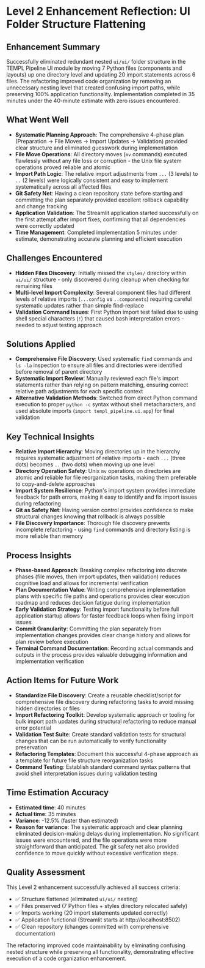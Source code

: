 # Level 2 Enhancement Reflection: UI Folder Structure Flattening

## Enhancement Summary
Successfully eliminated redundant nested `ui/ui/` folder structure in the TEMPL Pipeline UI module by moving 7 Python files (components and layouts) up one directory level and updating 20 import statements across 6 files. The refactoring improved code organization by removing an unnecessary nesting level that created confusing import paths, while preserving 100% application functionality. Implementation completed in 35 minutes under the 40-minute estimate with zero issues encountered.

## What Went Well

- **Systematic Planning Approach**: The comprehensive 4-phase plan (Preparation → File Moves → Import Updates → Validation) provided clear structure and eliminated guesswork during implementation
- **File Move Operations**: All directory moves (`mv` commands) executed flawlessly without any file loss or corruption - the Unix file system operations proved reliable and atomic
- **Import Path Logic**: The relative import adjustments from `...` (3 levels) to `..` (2 levels) were logically consistent and easy to implement systematically across all affected files
- **Git Safety Net**: Having a clean repository state before starting and committing the plan separately provided excellent rollback capability and change tracking
- **Application Validation**: The Streamlit application started successfully on the first attempt after import fixes, confirming that all dependencies were correctly updated
- **Time Management**: Completed implementation 5 minutes under estimate, demonstrating accurate planning and efficient execution

## Challenges Encountered

- **Hidden Files Discovery**: Initially missed the `styles/` directory within `ui/ui/` structure - only discovered during cleanup when checking for remaining files
- **Multi-level Import Complexity**: Several component files had different levels of relative imports (`...config` vs `..components`) requiring careful systematic updates rather than simple find-replace
- **Validation Command Issues**: First Python import test failed due to using shell special characters (`!`) that caused bash interpretation errors - needed to adjust testing approach

## Solutions Applied

- **Comprehensive File Discovery**: Used systematic `find` commands and `ls -la` inspection to ensure all files and directories were identified before removal of parent directory
- **Systematic Import Review**: Manually reviewed each file's import statements rather than relying on pattern matching, ensuring correct relative path adjustments for each specific context
- **Alternative Validation Methods**: Switched from direct Python command execution to proper `python -c` syntax without shell metacharacters, and used absolute imports (`import templ_pipeline.ui.app`) for final validation

## Key Technical Insights

- **Relative Import Hierarchy**: Moving directories up in the hierarchy requires systematic adjustment of relative imports - each `...` (three dots) becomes `..` (two dots) when moving up one level
- **Directory Operation Safety**: Unix `mv` operations on directories are atomic and reliable for file reorganization tasks, making them preferable to copy-and-delete approaches
- **Import System Resilience**: Python's import system provides immediate feedback for path errors, making it easy to identify and fix import issues during refactoring
- **Git as Safety Net**: Having version control provides confidence to make structural changes knowing that rollback is always possible
- **File Discovery Importance**: Thorough file discovery prevents incomplete refactoring - using `find` commands and directory listing is more reliable than memory

## Process Insights

- **Phase-based Approach**: Breaking complex refactoring into discrete phases (file moves, then import updates, then validation) reduces cognitive load and allows for incremental verification
- **Plan Documentation Value**: Writing comprehensive implementation plans with specific file paths and operations provides clear execution roadmap and reduces decision fatigue during implementation
- **Early Validation Strategy**: Testing import functionality before full application startup allows for faster feedback loops when fixing import issues
- **Commit Granularity**: Committing the plan separately from implementation changes provides clear change history and allows for plan review before execution
- **Terminal Command Documentation**: Recording actual commands and outputs in the process provides valuable debugging information and implementation verification

## Action Items for Future Work

- **Standardize File Discovery**: Create a reusable checklist/script for comprehensive file discovery during refactoring tasks to avoid missing hidden directories or files
- **Import Refactoring Toolkit**: Develop systematic approach or tooling for bulk import path updates during structural refactoring to reduce manual error potential
- **Validation Test Suite**: Create standard validation tests for structural changes that can be run automatically to verify functionality preservation
- **Refactoring Templates**: Document this successful 4-phase approach as a template for future file structure reorganization tasks
- **Command Testing**: Establish standard command syntax patterns that avoid shell interpretation issues during validation testing

## Time Estimation Accuracy

- **Estimated time**: 40 minutes
- **Actual time**: 35 minutes  
- **Variance**: -12.5% (faster than estimated)
- **Reason for variance**: The systematic approach and clear planning eliminated decision-making delays during implementation. No significant issues were encountered, and the file operations were more straightforward than anticipated. The git safety net also provided confidence to move quickly without excessive verification steps.

## Quality Assessment

This Level 2 enhancement successfully achieved all success criteria:
- ✅ Structure flattened (eliminated `ui/ui/` nesting)
- ✅ Files preserved (7 Python files + styles directory relocated safely)  
- ✅ Imports working (20 import statements updated correctly)
- ✅ Application functional (Streamlit starts at http://localhost:8502)
- ✅ Clean repository (changes committed with comprehensive documentation)

The refactoring improved code maintainability by eliminating confusing nested structure while preserving all functionality, demonstrating effective execution of a code organization enhancement.
